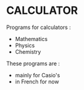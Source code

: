 # CALCULATOR
Programs for calculators :
 - Mathematics
 - Physics
 - Chemistry

These programs are :
- mainly for Casio's 
- in French for now
